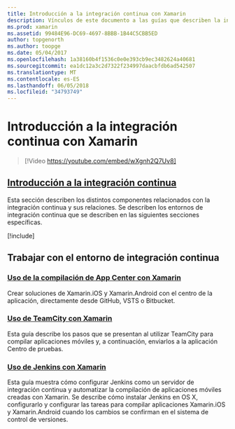 ```yaml
---
title: Introducción a la integración continua con Xamarin
description: Vínculos de este documento a las guías que describen la integración continua con Xamarin. Contenido vinculado proporciona información general de la integración continua y describe aplicación Center Build, TeamCity y Jenkins.
ms.prod: xamarin
ms.assetid: 99484E96-DC69-4697-8BBB-1B44C5CBB5ED
author: topgenorth
ms.author: toopge
ms.date: 05/04/2017
ms.openlocfilehash: 1a38160b4f1536c0e0e393cb9ec3482624a40681
ms.sourcegitcommit: ea1dc12a3c2d7322f234997daacbfdb6ad542507
ms.translationtype: MT
ms.contentlocale: es-ES
ms.lasthandoff: 06/05/2018
ms.locfileid: "34793749"
---
```

# <a name="introduction-to-continuous-integration-with-xamarin"></a>Introducción a la integración continua con Xamarin

> [!Video https://youtube.com/embed/wXgnh2Q7Uv8]

##  <a name="introduction-to-continuous-integrationtoolsciintro-to-cimd"></a>[Introducción a la integración continua](~/tools/ci/intro-to-ci.md)

Esta sección describen los distintos componentes relacionados con la integración continua y sus relaciones. Se describen los entornos de integración continua que se describen en las siguientes secciones específicas.

[!include[](~/tools/ci/includes/firewall-information.md)]

## <a name="working-with-continuous-integration-environments"></a>Trabajar con el entorno de integración continua

### <a name="using-app-center-build-with-xamarinappcenterbuildxamarin"></a>[Uso de la compilación de App Center con Xamarin](/appcenter/build/xamarin/)

Crear soluciones de Xamarin.iOS y Xamarin.Android con el centro de la aplicación, directamente desde GitHub, VSTS o Bitbucket.

### <a name="using-teamcity-with-xamarintoolsciteamcitymd"></a>[Uso de TeamCity con Xamarin](~/tools/ci/teamcity.md)

Esta guía describe los pasos que se presentan al utilizar TeamCity para compilar aplicaciones móviles y, a continuación, enviarlos a la aplicación Centro de pruebas.

### <a name="using-jenkins-with-xamarintoolscijenkins-walkthroughmd"></a>[Uso de Jenkins con Xamarin](~/tools/ci/jenkins-walkthrough.md)

Esta guía muestra cómo configurar Jenkins como un servidor de integración continua y automatizar la compilación de aplicaciones móviles creadas con Xamarin. Se describe cómo instalar Jenkins en OS X, configurarlo y configurar las tareas para compilar aplicaciones Xamarin.iOS y Xamarin.Android cuando los cambios se confirman en el sistema de control de versiones.
